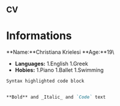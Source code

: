 ## CV

# Informations

**Name:**Christiana Krielesi
**Age:**19\

* **Languages:**
1.English
1.Greek
* **Hobies:**
1.Piano
1.Ballet
1.Swimming

```markdown
Syntax highlighted code block


**Bold** and _Italic_ and `Code` text

